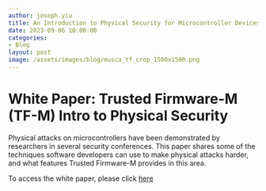 ```yaml
---
author: joseph.yiu
title: An Introduction to Physical Security for Microcontroller Devices.
date: 2023-09-06 10:00:00
categories:
- Blog
layout: post
image: /assets/images/blog/musca_tf_crop_1500x1500.png
---
```


**White Paper: Trusted Firmware-M (TF-M) Intro to Physical Security**
=============================================================

Physical attacks on microcontrollers have been demonstrated by researchers in several security conferences. This paper shares some of the techniques software developers can use to make physical attacks harder, and what features Trusted Firmware-M provides in this area.

To access the white paper, please click [here](/docs/Introduction_to_Physical_protection_for_MCU_developers_final.pdf)
